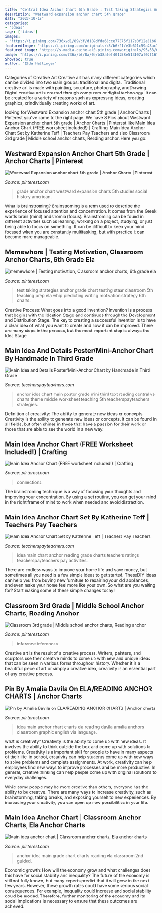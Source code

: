 ```yaml
---
title: "Central Idea Anchor Chart 6th Grade : Test Taking Strategies Anchor Grade Chart Testing Staar Classroom 5th Teaching Prep Ela Whip Predicting Writing Motivation Strategy 6th Charts"
description: "Westward expansion anchor chart 5th grade"
date: "2023-10-18"
categories:
- "ideas"
tags: ["ideas"]
images:
- "https://i.pinimg.com/736x/d1/89/df/d189dfda68cce77875f117e0f12e81b6.jpg"
featuredImage: "https://i.pinimg.com/originals/e3/b6/91/e3b691c59a73ac774d5ade8defe9c83e.jpg"
featured_image: "https://s-media-cache-ak0.pinimg.com/originals/95/53/03/9553039861d2fd5cfd6239cd119245e5.jpg"
image: "https://i.pinimg.com/736x/b3/8a/0e/b38a0ef401758e513107af07f1676800--main-idea-anchors.jpg"
ShowToc: true
author: "Elda Hettinger"
---
```



Categories of Creative Art
Creative art has many different categories which can be divided into two main groups: traditional and digital. Traditional creative art is made with painting, sculpture, photography, andDrawing. Digital creative art is created through computers or digital technology. It can be created for a variety of reasons such as expressing ideas, creating graphics, orindividually creating works of art.

	

		
looking for Westward Expansion anchor chart 5th grade | Anchor Charts | Pinterest you've came to the right page. We have 8 Pics about Westward Expansion anchor chart 5th grade | Anchor Charts | Pinterest like Main Idea Anchor Chart (FREE worksheet included!) | Crafting, Main Idea Anchor Chart Set by Katherine Teff | Teachers Pay Teachers and also Classroom 3rd grade | Middle school anchor charts, Reading anchor. Here you go:
		
    
## Westward Expansion Anchor Chart 5th Grade | Anchor Charts | Pinterest

<img loading=lazy src="https://s-media-cache-ak0.pinimg.com/originals/95/53/03/9553039861d2fd5cfd6239cd119245e5.jpg" onerror="this.onerror=null;this.src='https://tse1.mm.bing.net/th?id=OIP.cXnWnPhHvKDx2OtfFPlAawHaJ4&amp;pid=15.1';" alt="Westward Expansion anchor chart 5th grade | Anchor Charts | Pinterest">

_Source: pinterest.com_

>grade anchor chart westward expansion charts 5th studies social history american. 

	

What is brainstroming?
Brainstroming is a term used to describe the experience of focused attention and concentration. It comes from the Greek words brain (mind) andstromia (focus). Brainstroming can be found in different activities such as learning, working on a project, studying, or just being able to focus on something. It can be difficult to keep your mind focused when you are constantly multitasking, but with practice it can become more manageable.

    
## Memewhore | Testing Motivation, Classroom Anchor Charts, 6th Grade Ela

<img loading=lazy src="https://i.pinimg.com/originals/85/c6/db/85c6db3d4e92cc2da93771a80c61c4c6.jpg" onerror="this.onerror=null;this.src='https://tse2.mm.bing.net/th?id=OIP.OeNbIzMczV-UAhFon2zBkAHaJ4&amp;pid=15.1';" alt="memewhore | Testing motivation, Classroom anchor charts, 6th grade ela">

_Source: pinterest.com_

>test taking strategies anchor grade chart testing staar classroom 5th teaching prep ela whip predicting writing motivation strategy 6th charts. 

	

Creative Process: What goes into a good invention?
Invention is a process that begins with the Ideation Stage and continues through the Development and Distribution Stage. The key to creating a successful invention is to have a clear idea of what you want to create and how it can be improved. There are many steps in the process, but the most important step is always the Idea Stage.

    
## Main Idea And Details Poster/Mini-Anchor Chart By Handmade In Third Grade

<img loading=lazy src="https://ecdn.teacherspayteachers.com/thumbitem/Main-Idea-and-Details-Poster-Mini-Anchor-Chart-3329282-1502495419/original-3329282-1.jpg" onerror="this.onerror=null;this.src='https://tse4.mm.bing.net/th?id=OIP.jest-hDTM7ngBtOLW8EyGgAAAA&amp;pid=15.1';" alt="Main Idea and Details Poster/Mini-Anchor Chart by Handmade in Third Grade">

_Source: teacherspayteachers.com_

>anchor idea chart main poster grade mini third text reading central vs charts theme middle worksheet teaching 5th teacherspayteachers strategies. 

	

Definition of creativity: The ability to generate new ideas or concepts
Creativity is the ability to generate new ideas or concepts. It can be found in all fields, but often shines in those that have a passion for their work or those that are able to see the world in a new way.

    
## Main Idea Anchor Chart (FREE Worksheet Included!) | Crafting

<img loading=lazy src="https://i.pinimg.com/originals/bd/8c/e9/bd8ce937cf88024f04c94545c6125991.jpg" onerror="this.onerror=null;this.src='https://tse2.mm.bing.net/th?id=OIP.YTBbSkqeWVg5Y6iL5nn4iAHaJ4&amp;pid=15.1';" alt="Main Idea Anchor Chart (FREE worksheet included!) | Crafting">

_Source: pinterest.com_

>connections. 

	

The brainstroming technique is a way of focusing your thoughts and improving your concentration. By using a set routine, you can get your mind in the right frame of mind to work when needed and avoid distraction.

    
## Main Idea Anchor Chart Set By Katherine Teff | Teachers Pay Teachers

<img loading=lazy src="https://ecdn.teacherspayteachers.com/thumbitem/Main-Idea-Anchor-Chart-Set-044687700-1374192131-1500875456/original-778857-1.jpg" onerror="this.onerror=null;this.src='https://tse4.mm.bing.net/th?id=OIP.Ehg8efY85luWnakLCUXGqAAAAA&amp;pid=15.1';" alt="Main Idea Anchor Chart Set by Katherine Teff | Teachers Pay Teachers">

_Source: teacherspayteachers.com_

>idea main chart anchor reading grade charts teachers ratings teacherspayteachers pay activities. 

	

There are endless ways to improve your home life and save money, but sometimes all you need is a few simple ideas to get started. TheseDIY ideas can help you from buying new furniture to repairing your old appliances, and even make your home feel more like your own. So what are you waiting for? Start making some of these simple changes today!

    
## Classroom 3rd Grade | Middle School Anchor Charts, Reading Anchor

<img loading=lazy src="https://i.pinimg.com/originals/e3/b6/91/e3b691c59a73ac774d5ade8defe9c83e.jpg" onerror="this.onerror=null;this.src='https://tse3.mm.bing.net/th?id=OIP.flWdiNVdthGD3y24JM3qGgHaJ3&amp;pid=15.1';" alt="Classroom 3rd grade | Middle school anchor charts, Reading anchor">

_Source: pinterest.com_

>inference inferences. 

	

Creative art is the result of a creative process. Writers, painters, and sculptors use their creative minds to come up with new and unique ideas that can be seen in various forms throughout history. Whether it is a beautiful piece of art or simply a creative idea, creativity is an essential part of any creative process.

    
## Pin By Amalia Davila On ELA/READING ANCHOR CHARTS | Anchor Charts

<img loading=lazy src="https://i.pinimg.com/736x/b3/8a/0e/b38a0ef401758e513107af07f1676800--main-idea-anchors.jpg" onerror="this.onerror=null;this.src='https://tse2.mm.bing.net/th?id=OIP.B8Oj1kqkgZ1PcaCPvQoHiwHaJ3&amp;pid=15.1';" alt="Pin by Amalia Davila on ELA/READING ANCHOR CHARTS | Anchor charts">

_Source: pinterest.com_

>idea main anchor chart charts ela reading davila amalia anchors classroom graphic english via language. 

	

what is creativity?
Creativity is the ability to come up with new ideas. It involves the ability to think outside the box and come up with solutions to problems.
Creativity is a important skill for people to have in many aspects of their life. In school, creativity can help students come up with new ways to solve problems and complete assignments. At work, creativity can help employees find new ways to improve processes and be more productive. In general, creative thinking can help people come up with original solutions to everyday challenges.

While some people may be more creative than others, everyone has the ability to be creative. There are many ways to increase creativity, such as brainstorming, taking breaks, and exposing yourself to new experiences. By increasing your creativity, you can open up new possibilities in your life.

    
## Main Idea Anchor Chart | Classroom Anchor Charts, Ela Anchor Charts

<img loading=lazy src="https://i.pinimg.com/736x/d1/89/df/d189dfda68cce77875f117e0f12e81b6.jpg" onerror="this.onerror=null;this.src='https://tse4.mm.bing.net/th?id=OIP.lKHr1H6eKH-J_tz6c8dppgHaHb&amp;pid=15.1';" alt="Main idea anchor chart | Classroom anchor charts, Ela anchor charts">

_Source: pinterest.com_

>anchor idea main grade chart charts reading ela classroom 2nd guided. 

	

Economic growth: How will the economy grow and what challenges does this have for social stability and inequality?
The future of the economy is still not fully known, but many experts predict that it will grow in the next few years. However, these growth rates could have some serious social consequences. For example, inequality could increase and social stability could be eroded. Therefore, further monitoring of the economy and its social implications is necessary to ensure that these outcomes are achieved.

